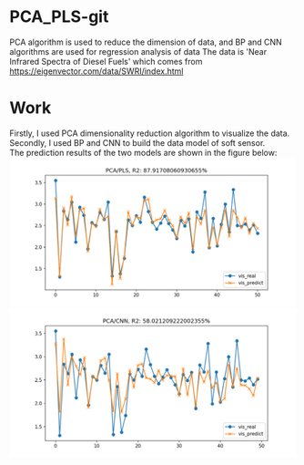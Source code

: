 # PCA_PLS-git
PCA algorithm is used to reduce the dimension of data, and BP and CNN algorithms are used for regression analysis of data
The data is 'Near Infrared Spectra of Diesel Fuels' which comes from   
https://eigenvector.com/data/SWRI/index.html  
# Work
Firstly, I used PCA dimensionality reduction algorithm to visualize the data.  
Secondly, I used BP and CNN to build the data model of soft sensor.  
The prediction results of the two models are shown in the figure below:  
![image](https://github.com/Chris-Zouchenyu/PCA_PLS-git/blob/main/PCA_PLS/PCA-BP.png)  
![image](https://github.com/Chris-Zouchenyu/PCA_PLS-git/blob/main/PCA_PLS/PCA-CNN.png)  
